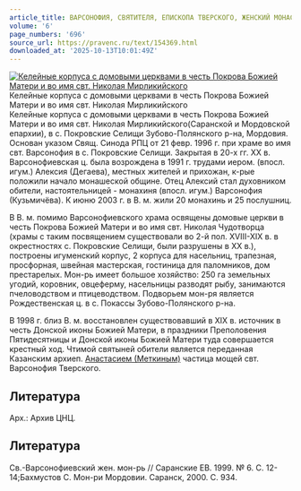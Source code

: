 ```yaml
---
article_title: ВАРСОНОФИЯ, СВЯТИТЕЛЯ, ЕПИСКОПА ТВЕРСКОГО, ЖЕНСКИЙ МОНАСТЫРЬ
volume: '6'
page_numbers: '696'
source_url: https://pravenc.ru/text/154369.html
downloaded_at: '2025-10-13T10:01:49Z'
---
```


[![Келейные корпуса с домовыми церквами в честь Покрова Божией Матери и во имя свт. Николая Мирликийского](https://pravenc.ru/data/599/461/1234/i200.jpg "Кликните для увеличения картинки")](https://pravenc.ru/data/599/461/1234/i400.jpg)Келейные корпуса с домовыми церквами в честь Покрова Божией Матери и во имя свт. Николая Мирликийского  
Келейные корпуса с домовыми церквами в честь Покрова Божией Матери и во имя свт. Николая Мирликийского(Саранской и Мордовской епархии), в с. Покровские Селищи Зубово-Полянского р-на, Мордовия. Основан указом Свящ. Синода РПЦ от 21 февр. 1996 г. при храме во имя свт. Варсонофия в с. Покровские Селищи. Закрытая в 20-х гг. XX в. Варсонофиевская ц. была возрождена в 1991 г. трудами иером. (впосл. игум.) Алексия (Дегаева), местных жителей и прихожан, к-рые положили начало монашеской общине. Отец Алексий стал духовником обители, настоятельницей - монахиня (впосл. игум.) Варсонофия (Кузьмичёва). К июню 2003 г. в В. м. жили 20 монахинь и 25 послушниц.

В В. м. помимо Варсонофиевского храма освящены домовые церкви в честь Покрова Божией Матери и во имя свт. Николая Чудотворца (храмы с таким посвящением существовали во 2-й пол. XVIII-XIX в. в окрестностях с. Покровские Селищи, были разрушены в XX в.), построены игуменский корпус, 2 корпуса для насельниц, трапезная, просфорная, швейная мастерская, гостиница для паломников, дом престарелых. Мон-рь имеет большое хозяйство: 250 га земельных угодий, коровник, овцеферму, насельницы разводят рыбу, занимаются пчеловодством и птицеводством. Подворьем мон-ря является Рождественская ц. в с. Покассы Зубово-Полянского р-на.

В 1998 г. близ В. м. восстановлен существовавший в XIX в. источник в честь Донской иконы Божией Матери, в праздники Преполовения Пятидесятницы и Донской иконы Божией Матери туда совершается крестный ход. Чтимой святыней обители является переданная Казанским архиеп. [Анастасием (Меткиным)](https://pravenc.ru/text/АНАСТАСИЙ.html) частица мощей свт. Варсонофия Тверского.

## Литература

Арх.: Архив ЦНЦ.

## Литература

Св.-Варсонофиевский жен. мон-рь // Саранские ЕВ. 1999. № 6. С. 12-14;Бахмустов С. Мон-ри Мордовии. Саранск, 2000. С. 934.
